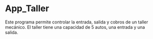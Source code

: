 # App_Taller
 Este programa permite controlar la entrada, salida y cobros de un taller mecánico. El taller tiene una capacidad de 5 autos, una entrada y una salida.
